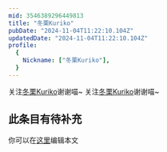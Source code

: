 ```yaml
---
mid: 3546389296449813
title: "冬栗Kuriko"
pubDate: "2024-11-04T11:22:10.104Z"
updatedDate: "2024-11-04T11:22:10.104Z"
profile:
  {
    Nickname: ["冬栗Kuriko"],
  }
---
```


关注[冬栗Kuriko](https://space.bilibili.com/3546389296449813)谢谢喵~ 关注[冬栗Kuriko](https://space.bilibili.com/3546389296449813)谢谢喵~

## 此条目有待补充
你可以在[这里](https://github.com/Yuhanawa/VTuber.ICU-Content/edit/master/v/冬栗Kuriko/index.md)编辑本文
